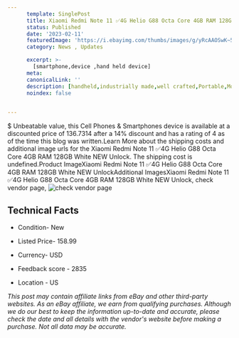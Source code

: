 ```yaml
---
      template: SinglePost
      title: Xiaomi Redmi Note 11 ✅4G Helio G88 Octa Core 4GB RAM 128GB White NEW Unlock
      status: Published
      date: '2023-02-11'
      featuredImage: 'https://i.ebayimg.com/thumbs/images/g/yRcAAOSwK~5h2LIb/s-l225.jpg'
      category: News , Updates

      excerpt: >-
        [smartphone,device ,hand held device]
      meta:
      canonicalLink: ''
      description: [handheld,industrially made,well crafted,Portable,Mobile,Compact,Convenient,Lightweight,Maneuverable,Man-portable,Miniature,Carriable,Hand-held,Light,Holdable,Transportable,Mobile device,Pocket-sized,On-the-go,Wireless,Cordless,Compact size,Convenient size, smartphone,device ,hand held device]
      noindex: false

        
---
```

$
    Unbeatable value, this Cell Phones & Smartphones device is available at a discounted price of 136.7314 after a 14% discount and has a rating of 4 as of the time this blog was written.Learn More about the shipping costs and additional image urls for the Xiaomi Redmi Note 11 ✅4G Helio G88 Octa Core 4GB RAM 128GB White NEW Unlock. The shipping cost is undefined.Product ImageXiaomi Redmi Note 11 ✅4G Helio G88 Octa Core 4GB RAM 128GB White NEW UnlockAdditional ImagesXiaomi Redmi Note 11 ✅4G Helio G88 Octa Core 4GB RAM 128GB White NEW Unlock, check vendor page, ![check vendor page](https://origin-galleryplus.ebayimg.com/ws/web/144417685446_2_0_1/225x225.jpg,https://origin-galleryplus.ebayimg.com/ws/web/144417685446_3_0_1/225x225.jpg,https://origin-galleryplus.ebayimg.com/ws/web/144417685446_4_0_1/225x225.jpg,https://origin-galleryplus.ebayimg.com/ws/web/144417685446_5_0_1/225x225.jpg)
    
    

 ## Technical Facts 



     
      

 - Condition- New 


      

 - Listed Price- 158.99 


      

 - Currency- USD 


      

 - Feedback score - 2835 


      

 - Location - US 


      
      

 *_This post may contain affiliate links from eBay and other third-party websites. As an eBay affiliate, we earn from qualifying purchases. Although we do our best to keep the information up-to-date and accurate, please check the date and all details with the vendor's website before making a purchase. Not all data may be accurate._*



    
    
    
    
    